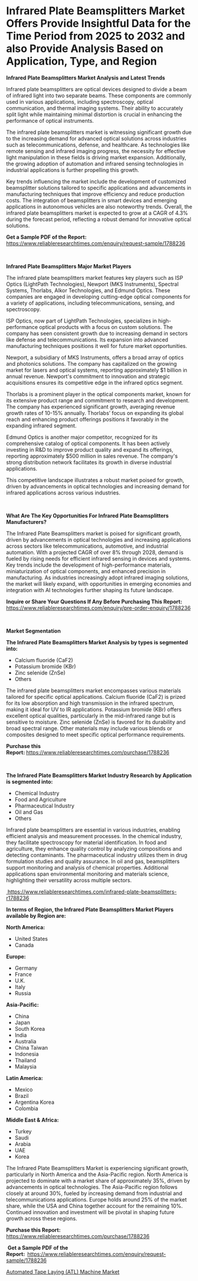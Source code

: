 <p><h1>Infrared Plate Beamsplitters Market Offers Provide Insightful Data for the Time Period from 2025 to 2032 and also Provide Analysis Based on Application, Type, and Region</h1></p><p><strong>Infrared Plate Beamsplitters Market Analysis and Latest Trends</strong></p>
<p><p>Infrared plate beamsplitters are optical devices designed to divide a beam of infrared light into two separate beams. These components are commonly used in various applications, including spectroscopy, optical communication, and thermal imaging systems. Their ability to accurately split light while maintaining minimal distortion is crucial in enhancing the performance of optical instruments.</p><p>The infrared plate beamsplitters market is witnessing significant growth due to the increasing demand for advanced optical solutions across industries such as telecommunications, defense, and healthcare. As technologies like remote sensing and infrared imaging progress, the necessity for effective light manipulation in these fields is driving market expansion. Additionally, the growing adoption of automation and infrared sensing technologies in industrial applications is further propelling this growth.</p><p>Key trends influencing the market include the development of customized beamsplitter solutions tailored to specific applications and advancements in manufacturing techniques that improve efficiency and reduce production costs. The integration of beamsplitters in smart devices and emerging applications in autonomous vehicles are also noteworthy trends. Overall, the infrared plate beamsplitters market is expected to grow at a CAGR of 4.3% during the forecast period, reflecting a robust demand for innovative optical solutions.</p></p>
<p><strong>Get a Sample PDF of the Report:&nbsp;</strong> <a href="https://www.reliableresearchtimes.com/enquiry/request-sample/1788236?utm_campaign=3219&utm_medium=2&utm_source=Github&utm_content=ia&utm_term=12042025&utm_id=infrared-plate-beamsplitters">https://www.reliableresearchtimes.com/enquiry/request-sample/1788236</a></p>
<p>&nbsp;</p>
<p><strong>Infrared Plate Beamsplitters Major Market Players</strong></p>
<p><p>The infrared plate beamsplitters market features key players such as ISP Optics (LightPath Technologies), Newport (MKS Instruments), Spectral Systems, Thorlabs, Alkor Technologies, and Edmund Optics. These companies are engaged in developing cutting-edge optical components for a variety of applications, including telecommunications, sensing, and spectroscopy.</p><p>ISP Optics, now part of LightPath Technologies, specializes in high-performance optical products with a focus on custom solutions. The company has seen consistent growth due to increasing demand in sectors like defense and telecommunications. Its expansion into advanced manufacturing techniques positions it well for future market opportunities.</p><p>Newport, a subsidiary of MKS Instruments, offers a broad array of optics and photonics solutions. The company has capitalized on the growing market for lasers and optical systems, reporting approximately $1 billion in annual revenue. Newport's commitment to innovation and strategic acquisitions ensures its competitive edge in the infrared optics segment.</p><p>Thorlabs is a prominent player in the optical components market, known for its extensive product range and commitment to research and development. The company has experienced significant growth, averaging revenue growth rates of 10-15% annually. Thorlabs’ focus on expanding its global reach and enhancing product offerings positions it favorably in the expanding infrared segment.</p><p>Edmund Optics is another major competitor, recognized for its comprehensive catalog of optical components. It has been actively investing in R&D to improve product quality and expand its offerings, reporting approximately $500 million in sales revenue. The company's strong distribution network facilitates its growth in diverse industrial applications.</p><p>This competitive landscape illustrates a robust market poised for growth, driven by advancements in optical technologies and increasing demand for infrared applications across various industries.</p></p>
<p>&nbsp;</p>
<p><strong>What Are The Key Opportunities For Infrared Plate Beamsplitters Manufacturers?</strong></p>
<p><p>The Infrared Plate Beamsplitters market is poised for significant growth, driven by advancements in optical technologies and increasing applications across sectors like telecommunications, automotive, and industrial automation. With a projected CAGR of over 8% through 2028, demand is fueled by rising needs for efficient infrared sensing in devices and systems. Key trends include the development of high-performance materials, miniaturization of optical components, and enhanced precision in manufacturing. As industries increasingly adopt infrared imaging solutions, the market will likely expand, with opportunities in emerging economies and integration with AI technologies further shaping its future landscape.</p></p>
<p><strong>Inquire or Share Your Questions If Any Before Purchasing This Report:</strong> <a href="https://www.reliableresearchtimes.com/enquiry/pre-order-enquiry/1788236?utm_campaign=3219&utm_medium=2&utm_source=Github&utm_content=ia&utm_term=12042025&utm_id=infrared-plate-beamsplitters">https://www.reliableresearchtimes.com/enquiry/pre-order-enquiry/1788236</a></p>
<p>&nbsp;</p>
<p><strong>Market Segmentation</strong></p>
<p><strong>The Infrared Plate Beamsplitters Market Analysis by types is segmented into:</strong></p>
<p><ul><li>Calcium fluoride (CaF2)</li><li>Potassium bromide (KBr)</li><li>Zinc selenide (ZnSe)</li><li>Others</li></ul></p>
<p><p>The infrared plate beamsplitters market encompasses various materials tailored for specific optical applications. Calcium fluoride (CaF2) is prized for its low absorption and high transmission in the infrared spectrum, making it ideal for UV to IR applications. Potassium bromide (KBr) offers excellent optical qualities, particularly in the mid-infrared range but is sensitive to moisture. Zinc selenide (ZnSe) is favored for its durability and broad spectral range. Other materials may include various blends or composites designed to meet specific optical performance requirements.</p></p>
<p><strong>Purchase this Report:&nbsp;</strong><a href="https://www.reliableresearchtimes.com/purchase/1788236?utm_campaign=3219&utm_medium=2&utm_source=Github&utm_content=ia&utm_term=12042025&utm_id=infrared-plate-beamsplitters">https://www.reliableresearchtimes.com/purchase/1788236</a></p>
<p>&nbsp;</p>
<p><strong>The Infrared Plate Beamsplitters Market Industry Research by Application is segmented into:</strong></p>
<p><ul><li>Chemical Industry</li><li>Food and Agriculture</li><li>Pharmaceutical Industry</li><li>Oil and Gas</li><li>Others</li></ul></p>
<p><p>Infrared plate beamsplitters are essential in various industries, enabling efficient analysis and measurement processes. In the chemical industry, they facilitate spectroscopy for material identification. In food and agriculture, they enhance quality control by analyzing compositions and detecting contaminants. The pharmaceutical industry utilizes them in drug formulation studies and quality assurance. In oil and gas, beamsplitters support monitoring and analysis of chemical properties. Additional applications span environmental monitoring and materials science, highlighting their versatility across multiple sectors.</p></p>
<p><a href="https://www.reliableresearchtimes.com/infrared-plate-beamsplitters-r1788236?utm_campaign=3219&utm_medium=2&utm_source=Github&utm_content=ia&utm_term=12042025&utm_id=infrared-plate-beamsplitters">&nbsp;https://www.reliableresearchtimes.com/infrared-plate-beamsplitters-r1788236</a></p>
<p><strong>In terms of Region, the Infrared Plate Beamsplitters Market Players available by Region are:</strong></p>
<p>
    <p> <strong> North America: </strong>
        <ul>
            <li>United States</li>
            <li>Canada</li>
        </ul>
        </p> 
    <p> <strong> Europe: </strong>
        <ul>
            <li>Germany</li>
            <li>France</li>
            <li>U.K.</li>
            <li>Italy</li>
            <li>Russia</li>
        </ul>
        </p> 
    <p> <strong> Asia-Pacific: </strong>
        <ul>
            <li>China</li>
            <li>Japan</li>
            <li>South Korea</li>
            <li>India</li>
            <li>Australia</li>
            <li>China Taiwan</li>
            <li>Indonesia</li>
            <li>Thailand</li>
            <li>Malaysia</li>
        </ul>
        </p> 
    <p> <strong> Latin America: </strong>
        <ul>
            <li>Mexico</li>
            <li>Brazil</li>
            <li>Argentina Korea</li>
            <li>Colombia</li>
        </ul>
        </p> 
    <p> <strong> Middle East & Africa: </strong>
        <ul>
            <li>Turkey</li>
            <li>Saudi</li>
            <li>Arabia</li>
            <li>UAE</li>
            <li>Korea</li>
        </ul>
    </p>
    </p>
<p><p>The Infrared Plate Beamsplitters Market is experiencing significant growth, particularly in North America and the Asia-Pacific region. North America is projected to dominate with a market share of approximately 35%, driven by advancements in optical technologies. The Asia-Pacific region follows closely at around 30%, fueled by increasing demand from industrial and telecommunications applications. Europe holds around 25% of the market share, while the USA and China together account for the remaining 10%. Continued innovation and investment will be pivotal in shaping future growth across these regions.</p></p>
<p><strong>Purchase this Report: </strong><a href="https://www.reliableresearchtimes.com/purchase/1788236?utm_campaign=3219&utm_medium=2&utm_source=Github&utm_content=ia&utm_term=12042025&utm_id=infrared-plate-beamsplitters">https://www.reliableresearchtimes.com/purchase/1788236</a></p>
<p>&nbsp;<strong>Get a Sample PDF of the Report:&nbsp;&nbsp;</strong><a href="https://www.reliableresearchtimes.com/enquiry/request-sample/1788236?utm_campaign=3219&utm_medium=2&utm_source=Github&utm_content=ia&utm_term=12042025&utm_id=infrared-plate-beamsplitters">https://www.reliableresearchtimes.com/enquiry/request-sample/1788236</a></p>
<p><strong></strong></p>
<p><p><a href="https://github.com/ElviraLeka1962/Market-Research-Report-List-1/blob/main/automated-tape-laying-atl-machine-market.md?utm_campaign=3219&utm_medium=2&utm_source=Github&utm_content=ia&utm_term=12042025&utm_id=infrared-plate-beamsplitters">Automated Tape Laying (ATL) Machine Market</a></p></p>